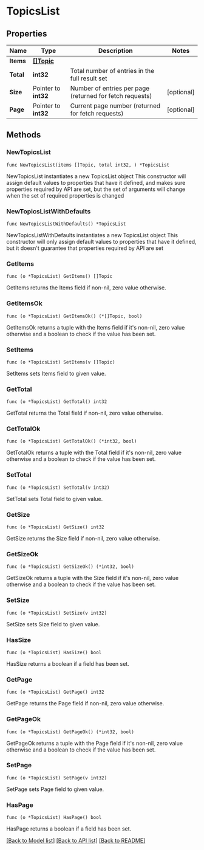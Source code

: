 # TopicsList

## Properties

Name | Type | Description | Notes
------------ | ------------- | ------------- | -------------
**Items** | [**[]Topic**](Topic.md) |  | 
**Total** | **int32** | Total number of entries in the full result set | 
**Size** | Pointer to **int32** | Number of entries per page (returned for fetch requests) | [optional] 
**Page** | Pointer to **int32** | Current page number (returned for fetch requests) | [optional] 


## Methods

### NewTopicsList

`func NewTopicsList(items []Topic, total int32, ) *TopicsList`

NewTopicsList instantiates a new TopicsList object
This constructor will assign default values to properties that have it defined,
and makes sure properties required by API are set, but the set of arguments
will change when the set of required properties is changed

### NewTopicsListWithDefaults

`func NewTopicsListWithDefaults() *TopicsList`

NewTopicsListWithDefaults instantiates a new TopicsList object
This constructor will only assign default values to properties that have it defined,
but it doesn't guarantee that properties required by API are set


### GetItems

`func (o *TopicsList) GetItems() []Topic`

GetItems returns the Items field if non-nil, zero value otherwise.

### GetItemsOk

`func (o *TopicsList) GetItemsOk() (*[]Topic, bool)`

GetItemsOk returns a tuple with the Items field if it's non-nil, zero value otherwise
and a boolean to check if the value has been set.

### SetItems

`func (o *TopicsList) SetItems(v []Topic)`

SetItems sets Items field to given value.



### GetTotal

`func (o *TopicsList) GetTotal() int32`

GetTotal returns the Total field if non-nil, zero value otherwise.

### GetTotalOk

`func (o *TopicsList) GetTotalOk() (*int32, bool)`

GetTotalOk returns a tuple with the Total field if it's non-nil, zero value otherwise
and a boolean to check if the value has been set.

### SetTotal

`func (o *TopicsList) SetTotal(v int32)`

SetTotal sets Total field to given value.



### GetSize

`func (o *TopicsList) GetSize() int32`

GetSize returns the Size field if non-nil, zero value otherwise.

### GetSizeOk

`func (o *TopicsList) GetSizeOk() (*int32, bool)`

GetSizeOk returns a tuple with the Size field if it's non-nil, zero value otherwise
and a boolean to check if the value has been set.

### SetSize

`func (o *TopicsList) SetSize(v int32)`

SetSize sets Size field to given value.

### HasSize

`func (o *TopicsList) HasSize() bool`

HasSize returns a boolean if a field has been set.


### GetPage

`func (o *TopicsList) GetPage() int32`

GetPage returns the Page field if non-nil, zero value otherwise.

### GetPageOk

`func (o *TopicsList) GetPageOk() (*int32, bool)`

GetPageOk returns a tuple with the Page field if it's non-nil, zero value otherwise
and a boolean to check if the value has been set.

### SetPage

`func (o *TopicsList) SetPage(v int32)`

SetPage sets Page field to given value.

### HasPage

`func (o *TopicsList) HasPage() bool`

HasPage returns a boolean if a field has been set.



[[Back to Model list]](../README.md#documentation-for-models) [[Back to API list]](../README.md#documentation-for-api-endpoints) [[Back to README]](../README.md)

